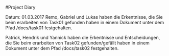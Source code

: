 #Project Diary

Datum: 01.03.2017
Remo, Gabriel und Lukas haben die Erkentnisse, die Sie beim erarbeiten von Task01 
gefunden haben in einem Dokument unter dem Pfad /docs/task01 festgehalten.

Patrick, Hendrik und Yannick haben die Erkentnisse und Entscheidungen, die Sie beim erarbeiten von Task02 
gefunden/gefällt haben in einem Dokument unter dem Pfad /docs/task02 festgehalten.
